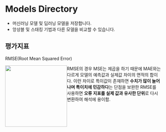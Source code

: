 # Models Directory


- 머신러닝 모델 및 딥러닝 모델을 저장합니다.
- 앙상블 및 스태킹 기법과 다른 모델을 비교할 수 있습니다.

## 평가지표
RMSE(Root Mean Squared Error)

<img src="https://github.com/yeardream2-KurlyProject/products_price_predict/blob/main/models/rmse.png" width="200" style="float:left" />

RMSE의 경우 MSE는 제곱을 하기 때문에 MAE와는 다르게 모델의 예측값과 실제값 차이의 면적의 합이다. 이런 차이로 특이값이 존재하면 **수치가 많이 늘어나며 특이치에 민감하다**는 단점을 보완한 RMSE를 사용하면 **오류 지표를 실제 값과 유사한 단위**로 다시 변환하여 해석에 용이함.
